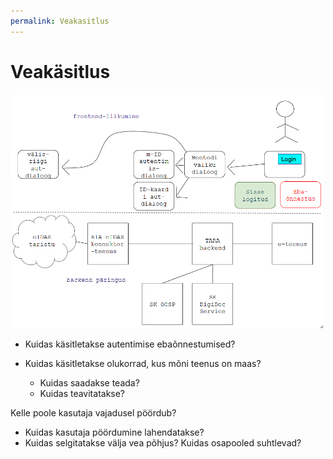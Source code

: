 ```yaml
---
permalink: Veakasitlus
---
```


# Veakäsitlus

<img src='img/KuvaVoog.PNG' style='width: 500px;'>

- Kuidas käsitletakse autentimise ebaõnnestumised?

- Kuidas käsitletakse olukorrad, kus mõni teenus on maas?
  - Kuidas saadakse teada?
  - Kuidas teavitatakse?

Kelle poole kasutaja vajadusel pöördub?
  - Kuidas kasutaja pöördumine lahendatakse?
  - Kuidas selgitatakse välja vea põhjus? Kuidas osapooled suhtlevad?
